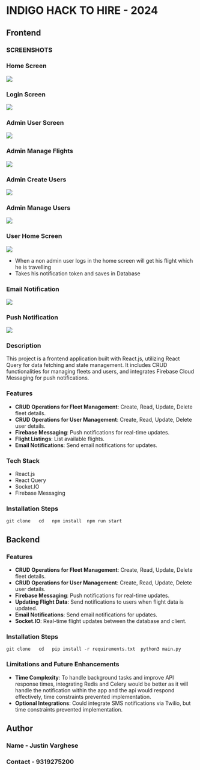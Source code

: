 # INDIGO HACK TO HIRE - 2024

## Frontend

### SCREENSHOTS

### Home Screen

![](./screenshots/home.png)

### Login Screen

![](./screenshots/login.png)

### Admin User Screen

![](./screenshots/admin_home.png)

### Admin Manage Flights

![](./screenshots/admin_manage_flight.png)

### Admin Create Users

![](./screenshots/admin_create_user.png)

### Admin Manage Users

![](./screenshots/admin_manage_users.png)

### User Home Screen

![](./screenshots/user_home.png)

- When a non admin user logs in the home screen will get his flight which he is travelling
- Takes his notification token and saves in Database

### Email Notification

![](./screenshots/email_notification.png)

### Push Notification

![](./screenshots/in_app_notification.png)

### Description

This project is a frontend application built with React.js, utilizing React Query for data fetching and state management. It includes CRUD functionalities for managing fleets and users, and integrates Firebase Cloud Messaging for push notifications.

### Features

- **CRUD Operations for Fleet Management**: Create, Read, Update, Delete fleet details.
- **CRUD Operations for User Management**: Create, Read, Update, Delete user details.
- **Firebase Messaging**: Push notifications for real-time updates.
- **Flight Listings**: List available flights.
- **Email Notifications**: Send email notifications for updates.

### Tech Stack

- React.js
- React Query
- Socket.IO
- Firebase Messaging

### Installation Steps

`git clone   cd   npm install  npm run start`

## Backend

### Features

- **CRUD Operations for Fleet Management**: Create, Read, Update, Delete fleet details.
- **CRUD Operations for User Management**: Create, Read, Update, Delete user details.
- **Firebase Messaging**: Push notifications for real-time updates.
- **Updating Flight Data**: Send notifications to users when flight data is updated.
- **Email Notifications**: Send email notifications for updates.
- **Socket.IO**: Real-time flight updates between the database and client.

### Installation Steps

`git clone   cd   pip install -r requirements.txt  python3 main.py`

### Limitations and Future Enhancements

- **Time Complexity**: To handle background tasks and improve API response times, integrating Redis and Celery would be better as it will handle the notification within the app and the api would respond effectively, time constraints prevented implementation.
- **Optional Integrations**: Could integrate SMS notifications via Twilio, but time constraints prevented implementation.

## Author

### Name - Justin Varghese

### Contact - 9319275200
